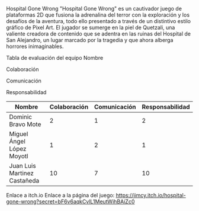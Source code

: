 Hospital Gone Wrong
"Hospital Gone Wrong" es un cautivador juego de plataformas 2D que fusiona la adrenalina del terror con la exploración y los desafíos de la aventura, todo ello presentado a través de un distintivo estilo gráfico de Pixel Art. El jugador se sumerge en la piel de Quetzali, una valiente creadora de contenido que se adentra en las ruinas del Hospital de San Alejandro, un lugar marcado por la tragedia y que ahora alberga horrores inimaginables.

Tabla de evaluación del equipo
Nombre

Colaboración

Comunicación

Responsabilidad

| Nombre | Colaboración | Comunicación | Responsabilidad
| ----------- | ----------- | ----------- | ----------- |
| Dominic Bravo Mote | 2  | 1 | 2 |
| Miguel Ángel López Moyotl | 1 |  2 | 1 |
| Juan Luis Martinez Castañeda | 10 |  7 | 10 |


Enlace a itch.io
Enlace a la página del juego: https://jimcy.itch.io/hospital-gone-wrong?secret=bF6v6aqkCvlL1MeutWihBAiZc0